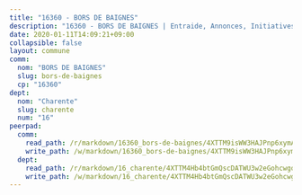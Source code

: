 ```yaml
---
title: "16360 - BORS DE BAIGNES"
description: "16360 - BORS DE BAIGNES | Entraide, Annonces, Initiatives"
date: 2020-01-11T14:09:21+09:00
collapsible: false
layout: commune
comm:
  nom: "BORS DE BAIGNES"
  slug: bors-de-baignes
  cp: "16360"
dept:
  nom: "Charente"
  slug: charente
  num: "16"
peerpad:
  comm:
    read_path: /r/markdown/16360_bors-de-baignes/4XTTM9isWW3HAJPnp6xymAS8cSnPKUV2iuqStHCVoEDNPhrof
    write_path: /w/markdown/16360_bors-de-baignes/4XTTM9isWW3HAJPnp6xymAS8cSnPKUV2iuqStHCVoEDNPhrof-K3TgUXTfvUR1pyD7boapeZCD21d7TCbJ4rSUMRi2sGH49m3BoqbxeWrsQtiHbv9pAouXw2JmYcmjKtpM5FxNtczY8xFNoDBBPGpsJbXbKwJ6YVVtTgA6J59yJiQMY4DRCdnDarnR
  dept:
    read_path: /r/markdown/16_charente/4XTTM4Hb4btGmQscDATWU3w2eGohcwgqasCDtGWVahJnAEsq8
    write_path: /w/markdown/16_charente/4XTTM4Hb4btGmQscDATWU3w2eGohcwgqasCDtGWVahJnAEsq8-K3TgU9zhAjxEMbYrSr9VB24idAgS7xBryN3TjEsJmsrToRfRc8PWUu9zDXmtMXWLR7TNqZhAPJFsnJ4QbuWpLJvHpyW2q8LZxtsaakTfiMdj4HFsc11ZXzpn4aT8zYKZzSLwV1CA
---
```


